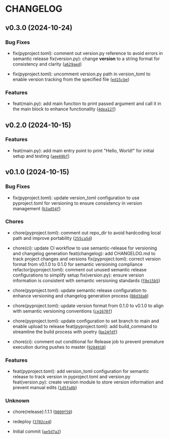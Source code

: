 # CHANGELOG


## v0.3.0 (2024-10-24)

### Bug Fixes

* fix(pyproject.toml): comment out version.py reference to avoid errors in semantic release
fix(version.py): change __version__ to a string format for consistency and clarity ([`a629aed`](https://github.com/aspatari/semver-playground-python/commit/a629aed6186f21cb58755658e49a88c5ee110c55))

* fix(pyproject.toml): uncomment version.py path in version_toml to enable version tracking from the specified file ([`ed15cbe`](https://github.com/aspatari/semver-playground-python/commit/ed15cbe93eb7fcfd52032f533b0f359cd62b4d2c))

### Features

* feat(main.py): add main function to print passed argument and call it in the main block to enhance functionality ([`4dea12f`](https://github.com/aspatari/semver-playground-python/commit/4dea12f36a7a84ca52c6ddbd69bba47920631fe1))


## v0.2.0 (2024-10-15)

### Features

* feat(main.py): add main entry point to print "Hello, World!" for initial setup and testing ([`aee69bf`](https://github.com/aspatari/semver-playground-python/commit/aee69bfcfd5b490de30a8740690b0e6ede5852be))


## v0.1.0 (2024-10-15)

### Bug Fixes

* fix(pyproject.toml): update version_toml configuration to use pyproject.toml for versioning to ensure consistency in version management ([`b3ad54f`](https://github.com/aspatari/semver-playground-python/commit/b3ad54ff66cf649fb830934e0863e1419588d42c))

### Chores

* chore(pyproject.toml): comment out repo_dir to avoid hardcoding local path and improve portability ([`255ca5d`](https://github.com/aspatari/semver-playground-python/commit/255ca5d2908572a5ae613ed5972dee2509f9f600))

* chore(ci): update CI workflow to use semantic-release for versioning and changelog generation
feat(changelog): add CHANGELOG.md to track project changes and versions
fix(pyproject.toml): correct version format from v0.1.0 to 0.1.0 for semantic versioning compliance
refactor(pyproject.toml): comment out unused semantic release configurations to simplify setup
fix(version.py): ensure version information is consistent with semantic versioning standards ([`f8e15b5`](https://github.com/aspatari/semver-playground-python/commit/f8e15b5a8a145a72b228ff1ecbf94267ce1ed5e2))

* chore(pyproject.toml): update semantic release configuration to enhance versioning and changelog generation process ([`08d3da0`](https://github.com/aspatari/semver-playground-python/commit/08d3da08f54e176185792a3fc82beac68d7cab17))

* chore(pyproject.toml): update version format from 0.1.0 to v0.1.0 to align with semantic versioning conventions ([`ce1670f`](https://github.com/aspatari/semver-playground-python/commit/ce1670fb350117baa1fdbff74f0e5406c786918f))

* chore(pyproject.toml): update configuration to set branch to main and enable upload to release
feat(pyproject.toml): add build_command to streamline the build process with poetry ([`be24fdf`](https://github.com/aspatari/semver-playground-python/commit/be24fdfef60629ae6e4483b95f07b0cad40fbe84))

* chore(ci): comment out conditional for Release job to prevent premature execution during pushes to master ([`9204918`](https://github.com/aspatari/semver-playground-python/commit/92049188ef21dcf48b7fafe745d3e443aae549f1))

### Features

* feat(pyproject.toml): add version_toml configuration for semantic release to track version in pyproject.toml and version.py
feat(version.py): create version module to store version information and prevent manual edits ([`1d5fa8b`](https://github.com/aspatari/semver-playground-python/commit/1d5fa8badf3e8d7083cbb96d8997e972385fb0b7))

### Unknown

* chore(release):1.1.1 ([`9809f59`](https://github.com/aspatari/semver-playground-python/commit/9809f594d57798ed66e2c7c51acb56d321cb65ad))

* redeploy ([`3702ce4`](https://github.com/aspatari/semver-playground-python/commit/3702ce424ef86217a9d60a40a5ec804539229210))

* Initial commit ([`ae5d7a2`](https://github.com/aspatari/semver-playground-python/commit/ae5d7a20fedd99e5f571099c92ed8326d892d6a6))

